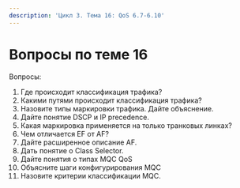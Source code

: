 ```yaml
---
description: 'Цикл 3. Тема 16: QoS 6.7-6.10'
---
```


# Вопросы по теме 16

Вопросы:  
1. Где происходит классификация трафика?  
2. Какими путями происходит классификация трафика?  
3. Назовите типы маркировки трафика. Дайте объяснение.  
4. Дайте понятие DSCP и IP precedence.  
5. Какая маркировка применяется на только транковых линках?  
6. Чем отличается EF от AF?  
7. Дайте расширенное описание AF.  
8. Дать понятие о Class Selector.  
9. Дайте понятия о типах MQC QoS  
10. Объясните шаги конфигурирования MQC  
11. Назовите критерии классификации MQC.  
  


